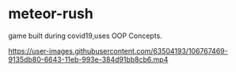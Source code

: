 # meteor-rush
game built during covid19,uses OOP Concepts.


https://user-images.githubusercontent.com/63504193/106767469-9135db80-6643-11eb-993e-384d91bb8cb6.mp4
